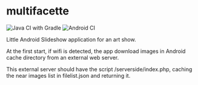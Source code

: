 # multifacette
![Java CI with Gradle](https://github.com/tuxun/nosedive/workflows/Java%20CI%20with%20Gradle/badge.svg)
![Android CI](https://github.com/tuxun/nosedive/workflows/Android%20CI/badge.svg)

Little Android Slideshow application for an art show.

At the first start, if wifi is detected, the app download images in Android cache directory from an external web server.

This external server should have the script /serverside/index.php, caching the near images list in filelist.json and returning it. 
